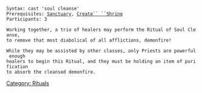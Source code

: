 `Syntax: cast 'soul cleanse' `<target>  
`Prerequisites: `[`Sanctuary`](Sanctuary "wikilink")`, `[`Create`` ``Shrine`](Create_Shrine "wikilink")  
`Participants: 3`  
  
`Working together, a trio of healers may perform the Ritual of Soul Cleanse,`  
`to remove that most diabolical of all afflictions, demonfire!`  
  
`While they may be assisted by other classes, only Priests are powerful enough`  
`healers to begin this Ritual, and they must be holding an item of purification`  
`to absorb the cleansed demonfire.`

[Category: Rituals](Category:_Rituals "wikilink")
